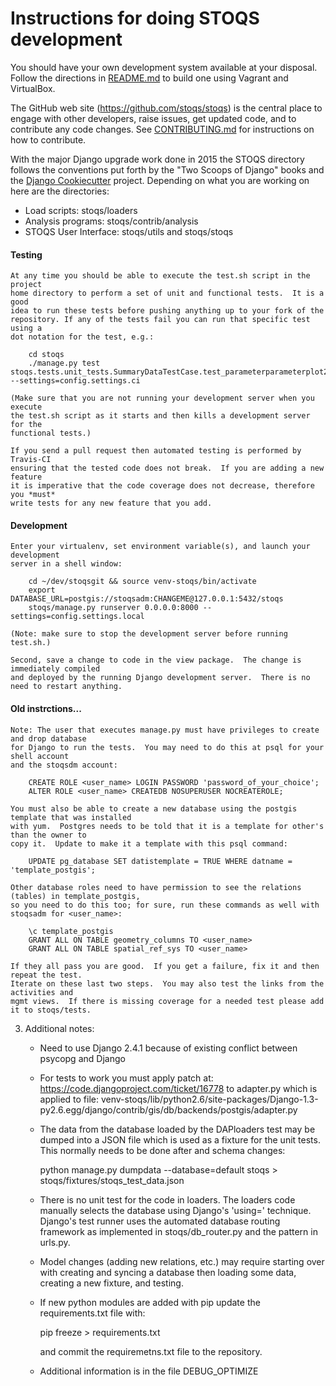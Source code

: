 Instructions for doing STOQS development
========================================

You should have your own development system available at your disposal. 
Follow the directions in [README.md](../../README.md) to build one using 
Vagrant and VirtualBox.

The GitHub web site (https://github.com/stoqs/stoqs) is the central place
to engage with other developers, raise issues, get updated code, and to
contribute any code changes. See [CONTRIBUTING.md](CONTRIBUTING.md) for
instructions on how to contribute.

With the major Django upgrade work done in 2015 the STOQS directory
follows the conventions put forth by the "Two Scoops of Django" books
and the [Django Cookiecutter](https://github.com/pydanny/cookiecutter-django)
project.  Depending on what you are working on here are the directories:

* Load scripts:   stoqs/loaders
* Analysis programs:  stoqs/contrib/analysis
* STOQS User Interface:   stoqs/utils and stoqs/stoqs

#### Testing

    At any time you should be able to execute the test.sh script in the project
    home directory to perform a set of unit and functional tests.  It is a good
    idea to run these tests before pushing anything up to your fork of the 
    repository. If any of the tests fail you can run that specific test using a
    dot notation for the test, e.g.:

        cd stoqs
        ./manage.py test stoqs.tests.unit_tests.SummaryDataTestCase.test_parameterparameterplot2 --settings=config.settings.ci

    (Make sure that you are not running your development server when you execute 
    the test.sh script as it starts and then kills a development server for the 
    functional tests.)

    If you send a pull request then automated testing is performed by Travis-CI
    ensuring that the tested code does not break.  If you are adding a new feature
    it is imperative that the code coverage does not decrease, therefore you *must*
    write tests for any new feature that you add.

#### Development

    Enter your virtualenv, set environment variable(s), and launch your development
    server in a shell window:
  
        cd ~/dev/stoqsgit && source venv-stoqs/bin/activate
        export DATABASE_URL=postgis://stoqsadm:CHANGEME@127.0.0.1:5432/stoqs 
        stoqs/manage.py runserver 0.0.0.0:8000 --settings=config.settings.local

    (Note: make sure to stop the development server before running test.sh.)

    Second, save a change to code in the view package.  The change is immediately compiled
    and deployed by the running Django development server.  There is no need to restart anything.


   
#### Old instrctions...

    Note: The user that executes manage.py must have privileges to create and drop database
    for Django to run the tests.  You may need to do this at psql for your shell account
    and the stoqsdm account:

        CREATE ROLE <user_name> LOGIN PASSWORD 'password_of_your_choice';
        ALTER ROLE <user_name> CREATEDB NOSUPERUSER NOCREATEROLE;

    You must also be able to create a new database using the postgis template that was installed
    with yum.  Postgres needs to be told that it is a template for other's than the owner to 
    copy it.  Update to make it a template with this psql command:

        UPDATE pg_database SET datistemplate = TRUE WHERE datname = 'template_postgis';

    Other database roles need to have permission to see the relations (tables) in template_postgis,
    so you need to do this too; for sure, run these commands as well with stoqsadm for <user_name>:

        \c template_postgis
        GRANT ALL ON TABLE geometry_columns TO <user_name>
        GRANT ALL ON TABLE spatial_ref_sys TO <user_name>
    
    If they all pass you are good.  If you get a failure, fix it and then repeat the test.
    Iterate on these last two steps.  You may also test the links from the activities and
    mgmt views.  If there is missing coverage for a needed test please add it to stoqs/tests.
   
   
3. Additional notes:
    
    - Need to use Django 2.4.1 because of existing conflict between psycopg and Django
    - For tests to work you must apply patch at:
        https://code.djangoproject.com/ticket/16778 to adapter.py which is applied to file:
        venv-stoqs/lib/python2.6/site-packages/Django-1.3-py2.6.egg/django/contrib/gis/db/backends/postgis/adapter.py
  
    - The data from the database loaded by the DAPloaders test may be dumped into a JSON file 
      which is used as a fixture for the unit tests.  This normally needs to be done after 
      and schema changes:

        python manage.py dumpdata --database=default stoqs > stoqs/fixtures/stoqs_test_data.json
        
    - There is no unit test for the code in loaders.  The loaders code manually selects the database
      using Django's 'using=<dbalias>' technique.  Django's test runner uses the automated database 
      routing framework as implemented in stoqs/db_router.py and the <dbName> pattern in urls.py.

    - Model changes (adding new relations, etc.) may require starting over with creating and syncing
      a database then loading some data, creating a new fixture, and testing.

    - If new python modules are added with pip update the requirements.txt file with:

        pip freeze > requirements.txt

      and commit the requiremetns.txt file to the repository.
    
    - Additional information is in the file DEBUG_OPTIMIZE      


